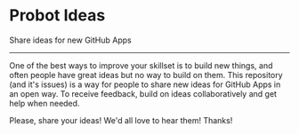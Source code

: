 # Probot Ideas
Share ideas for new GitHub Apps

---

One of the best ways to improve your skillset is to build new things, and often people have great ideas but no way to build on them. This repository (and it's issues) is a way for people to share new ideas for GitHub Apps in an open way. To receive feedback, build on ideas collaboratively and get help when needed.

Please, share your ideas! We'd all love to hear them!
Thanks!
